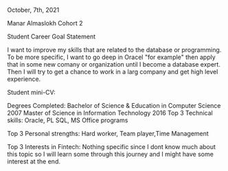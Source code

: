 October, 7th, 2021

Manar Almaslokh
Cohort 2

Student Career Goal Statement

I want to improve my skills that are related to the database or programming. To be more specific, I want to go deep in Oracel "for example" then apply that in some new comany or organization until I become a database expert. Then I will try to get a chance to work in a larg company and get high level experience.



Student mini-CV:


Degrees Completed:
Bachelor of Science & Education in Computer Science 2007
Master of Science in Information Technology 2016
Top 3 Technical skills:
Oracle, PL SQL, MS Office programs

Top 3 Personal strengths:
 Hard worker, Team player,Time Management

Top 3 Interests in Fintech:
Nothing specific since I dont know much about this topic so I will learn some through this journey and I might have some interest at the end.